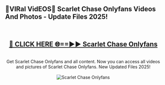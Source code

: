 <h2>🔴VIRal VidEOS🔴 Scarlet Chase Onlyfans Videos And Photos - Update Files 2025!</h2>
<br>
<div align="center">
<h2><a href="https://virallinks.top/Hdb6NB" rel="nofollow">🔴 CLICK HERE 🌐==►► Scarlet Chase Onlyfans</a></h2>
<br>
Get Scarlet Chase Onlyfans and all content. Now you can access all videos and pictures of Scarlet Chase Onlyfans. New Updated Files 2025!
<br>
<br>
<a href="https://virallinks.top/Hdb6NB" rel="nofollow" data-target="animated-image.originalLink"><img src="https://i.imgur.com/dJHk4Zq.gif)" alt="Scarlet Chase Onlyfans" style="max-width: 100%; display: inline-block;" data-target="animated-image.originalImage"></a>
</div>
<br>
